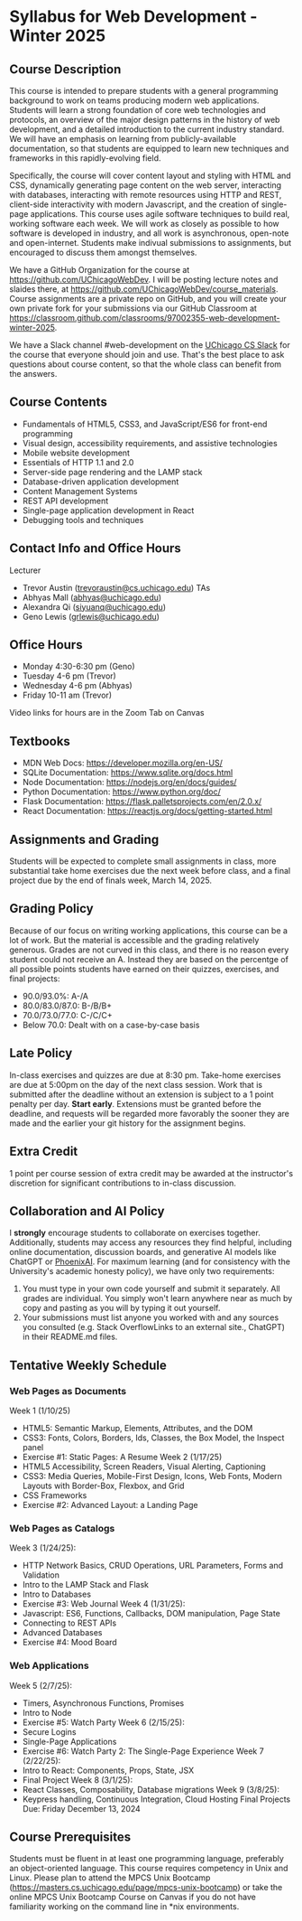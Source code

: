 # Syllabus for Web Development - Winter 2025

## Course Description
This course is intended to prepare students with a general programming background to work on teams producing modern web applications. Students will learn a strong foundation of core web technologies and protocols, an overview of the major design patterns in the history of web development, and a detailed introduction to the current industry standard. We will have an emphasis on learning from publicly-available documentation, so that students are equipped to learn new techniques and frameworks in this rapidly-evolving field.

Specifically, the course will cover content layout and styling with HTML and CSS, dynamically generating page content on the web server, interacting with databases, interacting with remote resources using HTTP and REST, client-side interactivity with modern Javascript, and the creation of single-page applications.
This course uses agile software techniques to build real, working software each week. We will work as closely as possible to how software is developed in industry, and all work is asynchronous, open-note and open-internet. Students make indivual submissions to assignments, but encouraged to discuss them amongst themselves.

We have a GitHub Organization for the course at https://github.com/UChicagoWebDev. I will be posting lecture notes and slaides there, at https://github.com/UChicagoWebDev/course_materials. Course assignments are a private repo on GitHub, and you will create your own private fork for your submissions via our GitHub Classroom at https://classroom.github.com/classrooms/97002355-web-development-winter-2025.

We have a Slack channel #web-development on the [UChicago CS Slack](https://cs-uchicago.slack.com) for the course that everyone should join and use. That's the best place to ask questions about course content, so that the whole class can benefit from the answers.

## Course Contents
- Fundamentals of HTML5, CSS3, and JavaScript/ES6 for front-end programming
- Visual design, accessibility requirements, and assistive technologies
- Mobile website development
- Essentials of HTTP 1.1 and 2.0
- Server-side page rendering and the LAMP stack
- Database-driven application development
- Content Management Systems
- REST API development
- Single-page application development in React
- Debugging tools and techniques

## Contact Info and Office Hours
Lecturer
- Trevor Austin (trevoraustin@cs.uchicago.edu)
TAs
- Abhyas Mall (abhyas@uchicago.edu)
- Alexandra Qi (siyuanq@uchicago.edu)
- Geno Lewis (grlewis@uchicago.edu)

## Office Hours
- Monday 4:30-6:30 pm (Geno)
- Tuesday 4-6 pm (Trevor) 
- Wednesday 4-6 pm (Abhyas)
- Friday 10-11 am (Trevor)

Video links for hours are in the Zoom Tab on Canvas

## Textbooks
- MDN Web Docs: https://developer.mozilla.org/en-US/
- SQLite Documentation: https://www.sqlite.org/docs.html
- Node Documentation: https://nodejs.org/en/docs/guides/
- Python Documentation: https://www.python.org/doc/
- Flask Documentation: https://flask.palletsprojects.com/en/2.0.x/
- React Documentation: https://reactjs.org/docs/getting-started.html

## Assignments and Grading
Students will be expected to complete small assignments in class, more substantial take home exercises due the next week before class, and a final project due by the end of finals week, March 14, 2025.

## Grading Policy
Because of our focus on writing working applications, this course can be a lot of work. But the material is accessible and the grading relatively generous. Grades are not curved in this class, and there is no reason every student could not receive an A. Instead they are based on the percentge of all possible points students have earned on their quizzes, exercises, and final projects:
- 90.0/93.0%: A-/A
- 80.0/83.0/87.0: B-/B/B+
- 70.0/73.0/77.0: C-/C/C+
- Below 70.0: Dealt with on a case-by-case basis

## Late Policy
In-class exercises and quizzes are due at 8:30 pm. Take-home exercises are due at 5:00pm on the day of the next class session. Work that is submitted after the deadline without an extension is subject to a 1 point penalty per day. **Start early**. Extensions must be granted before the deadline, and requests will be regarded more favorably the sooner they are made and the earlier your git history for the assignment begins.

## Extra Credit
1 point per course session of extra credit may be awarded at the instructor's discretion for significant contributions to in-class discussion.

## Collaboration and AI Policy
I **strongly** encourage students to collaborate on exercises together. Additionally, students may access any resources they find helpful, including online documentation, discussion boards, and generative AI models like ChatGPT or [PhoenixAI](https://phoenixai.uchicago.edu/). For maximum learning (and for consistency with the University's academic honesty policy), we have only two requirements:
1. You must type in your own code yourself and submit it separately. All grades are individual. You simply won't learn anywhere near as much by copy and pasting as you will by typing it out yourself.
1. Your submissions must list anyone you worked with and any sources you consulted (e.g. Stack OverflowLinks to an external site., ChatGPT) in their README.md files.

## Tentative Weekly Schedule

### Web Pages as Documents
Week 1 (1/10/25)
- HTML5: Semantic Markup, Elements, Attributes, and the DOM
- CSS3: Fonts, Colors, Borders, Ids, Classes, the Box Model, the Inspect panel
- Exercise #1: Static Pages: A Resume
Week 2 (1/17/25)
- HTML5 Accessibility, Screen Readers, Visual Alerting, Captioning
- CSS3: Media Queries, Mobile-First Design, Icons, Web Fonts, Modern Layouts with Border-Box, Flexbox, and Grid
- CSS Frameworks
- Exercise #2: Advanced Layout: a Landing Page

### Web Pages as Catalogs
Week 3 (1/24/25):
- HTTP Network Basics, CRUD Operations, URL Parameters, Forms and Validation
- Intro to the LAMP Stack and Flask
- Intro to Databases
- Exercise #3: Web Journal
Week 4 (1/31/25):
- Javascript: ES6, Functions, Callbacks, DOM manipulation, Page State
- Connecting to REST APIs
- Advanced Databases
- Exercise #4: Mood Board

### Web Applications
Week 5 (2/7/25):
- Timers, Asynchronous Functions, Promises
- Intro to Node
- Exercise #5: Watch Party
Week 6 (2/15/25):
- Secure Logins
- Single-Page Applications
- Exercise #6: Watch Party 2: The Single-Page Experience
Week 7 (2/22/25):
- Intro to React: Components, Props, State, JSX
- Final Project
Week 8 (3/1/25):
- React Classes, Composability, Database migrations
Week 9 (3/8/25):
- Keypress handling, Continuous Integration, Cloud Hosting
Final Projects Due: Friday December 13, 2024

## Course Prerequisites
Students must be fluent in at least one programming language, preferably an object-oriented language. This course requires competency in Unix and Linux. Please plan to attend the MPCS Unix Bootcamp (https://masters.cs.uchicago.edu/page/mpcs-unix-bootcamp) or take the online MPCS Unix Bootcamp Course on Canvas if you do not have familiarity working on the command line in *nix environments.